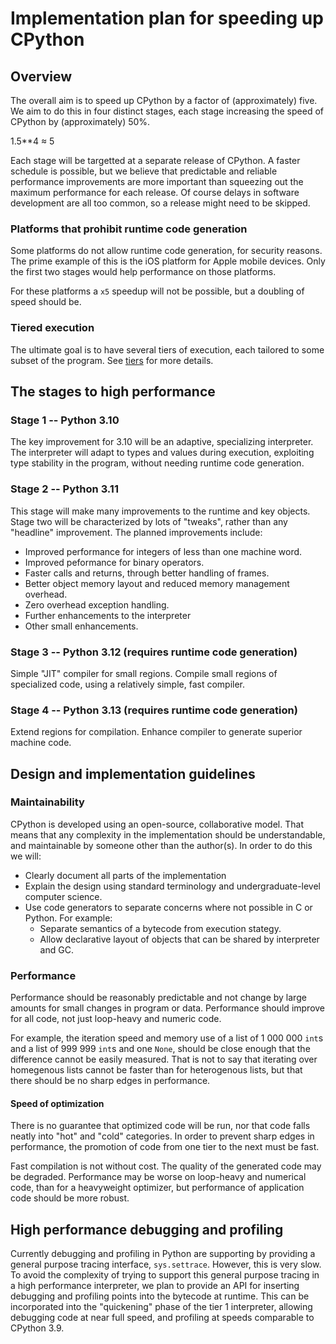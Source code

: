 # Implementation plan for speeding up CPython

## Overview

The overall aim is to speed up CPython by a factor of (approximately) five.
We aim to do this in four distinct stages, each stage increasing the speed of CPython by (approximately) 50%.

1.5**4 ≈ 5

Each stage will be targetted at a separate release of CPython.
A faster schedule is possible, but we believe that predictable and reliable performance improvements
are more important than squeezing out the maximum performance for each release.
Of course delays in software development are all too common,
so a release might need to be skipped.


### Platforms that prohibit runtime code generation

Some platforms do not allow runtime code generation, for security reasons.
The prime example of this is the iOS platform for Apple mobile devices.
Only the first two stages would help performance on those platforms.

For these platforms a `x5` speedup will not be possible, but a doubling of speed should be.

### Tiered execution

The ultimate goal is to have several tiers of execution, each tailored to some subset of the program.
See [tiers](./tiers.md) for more details.

## The stages to high performance

### Stage 1 -- Python 3.10

The key improvement for 3.10 will be an adaptive, specializing interpreter.
The interpreter will adapt to types and values during execution, exploiting
type stability in the program, without needing runtime code generation.

### Stage 2 -- Python 3.11

This stage will make many improvements to the runtime and key objects.
Stage two will be characterized by lots of "tweaks", rather than any "headline" improvement.
The planned improvements include:

* Improved performance for integers of less than one machine word.
* Improved peformance for binary operators.
* Faster calls and returns, through better handling of frames.
* Better object memory layout and reduced memory management overhead.
* Zero overhead exception handling.
* Further enhancements to the interpreter
* Other small enhancements.

### Stage 3 -- Python 3.12 (requires runtime code generation)

Simple "JIT" compiler for small regions. 
Compile small regions of specialized code, using a relatively simple, fast compiler.

### Stage 4 -- Python 3.13 (requires runtime code generation)

Extend regions for compilation.
Enhance compiler to generate superior machine code.

## Design and implementation guidelines

### Maintainability

CPython is developed using an open-source, collaborative model.
That means that any complexity in the implementation should be understandable, and maintainable by someone other than the author(s). In order to do this we will:

* Clearly document all parts of the implementation
* Explain the design using standard terminology and undergraduate-level computer science.
* Use code generators to separate concerns where not possible in C or Python. For example:
    * Separate semantics of a bytecode from execution stategy.
    * Allow declarative layout of objects that can be shared by interpreter and GC.

### Performance

Performance should be reasonably predictable and not change by large amounts for small changes in program or data.
Performance should improve for all code, not just loop-heavy and numeric code.

For example, the iteration speed and memory use of a list of 1 000 000 `int`s and a list of 999 999  `int`s and one `None`, should be close enough that the difference cannot be easily measured.
That is not to say that iterating over homegenous lists cannot be faster than for heterogenous lists, but that there should be no sharp edges in performance.

#### Speed of optimization

There is no guarantee that optimized code will be run, nor that code falls neatly into "hot" and "cold" categories. In order to prevent sharp edges in performance, the promotion of code from one tier to the next must be fast. 

Fast compilation is not without cost. The quality of the generated code may be degraded.
Performance may be worse on loop-heavy and numerical code, than for a heavyweight optimizer, but performance of application code should be more robust.

## High performance debugging and profiling

Currently debugging and profiling in Python are supporting by providing a general purpose tracing interface, `sys.settrace`. However, this is very slow. 
To avoid the complexity of trying to support this general purpose tracing in a high performance interpreter, we plan to provide an API for inserting debugging and profiling points into the bytecode at runtime. This can be incorporated into the "quickening" phase of the tier 1 interpreter, allowing debugging code at near full speed, and profiling at speeds comparable to CPython 3.9.
